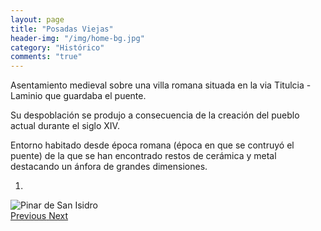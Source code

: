 ```yaml
---
layout: page
title: "Posadas Viejas"
header-img: "/img/home-bg.jpg"
category: "Histórico"
comments: "true"
---
```



Asentamiento medieval sobre una villa romana situada en la via Titulcia - Laminio que guardaba el puente.

Su despoblación se produjo a consecuencia de la creación del pueblo actual durante el siglo XIV. 

Entorno habitado desde época romana (época en que se contruyó el puente) de la que se han encontrado restos de cerámica y metal destacando un ánfora de grandes dimensiones. 





<div id="myCarousel" class="carousel slide" data-ride="carousel">
  <!-- Indicators -->
  <ol class="carousel-indicators">
    <li data-target="#myCarousel" data-slide-to="0" class="active"></li>
  </ol>
  <!-- Wrapper for slides -->
  <div class="carousel-inner" role="listbox">
    <div class="item active">
      <img src="{{ site.github.url }}/img/pinar-de-san-isidro-1.jpg" alt="Pinar de San Isidro">
    </div>
  <!-- Left and right controls -->
  <a class="left carousel-control" href="#myCarousel" role="button" data-slide="prev">
    <span class="glyphicon glyphicon-chevron-left" aria-hidden="true"></span>
    <span class="sr-only">Previous</span>
  </a>
  <a class="right carousel-control" href="#myCarousel" role="button" data-slide="next">
    <span class="glyphicon glyphicon-chevron-right" aria-hidden="true"></span>
    <span class="sr-only">Next</span>
  </a>
</div>



